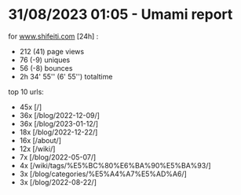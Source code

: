 # 31/08/2023 01:05 - Umami report
for www.shifeiti.com [24h] :

 - 212 (41) page views
 - 76 (-9) uniques
 - 56 (-8) bounces
 - 2h 34' 55'' (6' 55'') totaltime


top 10 urls:
 - 45x [/]
 - 36x [/blog/2022-12-09/]
 - 36x [/blog/2023-01-12/]
 - 18x [/blog/2022-12-22/]
 - 16x [/about/]
 - 12x [/wiki/]
 - 7x [/blog/2022-05-07/]
 - 4x [/wiki/tags/%E5%BC%80%E6%BA%90%E5%BA%93/]
 - 3x [/blog/categories/%E5%A4%A7%E5%AD%A6/]
 - 3x [/blog/2022-08-22/]


